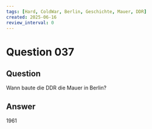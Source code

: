 ```yaml
---
tags: [Hard, ColdWar, Berlin, Geschichte, Mauer, DDR]
created: 2025-06-16
review_interval: 0
---
```


# Question 037

## Question

Wann baute die DDR die Mauer in Berlin?

## Answer

1961
